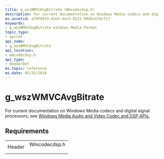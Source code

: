 ```yaml
---
title: g_wszWMVCAvgBitrate (Wmcodecdsp.h)
description: For current documentation on Windows Media codecs and digital signal processors, see Windows Media Audio and Video Codec and DSP APIs.
ms.assetid: a79f0919-d3e3-4ec5-8122-89db147dcf17
keywords:
- g_wszWMVCAvgBitrate windows Media Format
topic_type:
- apiref
api_name:
- g_wszWMVCAvgBitrate
api_location:
- wmcodecdsp.h
api_type:
- HeaderDef
ms.topic: reference
ms.date: 05/31/2018
---
```


# g\_wszWMVCAvgBitrate

For current documentation on Windows Media codecs and digital signal processors, see [Windows Media Audio and Video Codec and DSP APIs.](/previous-versions//dd464626(v=vs.85))

## Requirements



|                   |                                                                                         |
|-------------------|-----------------------------------------------------------------------------------------|
| Header<br/> | <dl> <dt>Wmcodecdsp.h</dt> </dl> |



 

